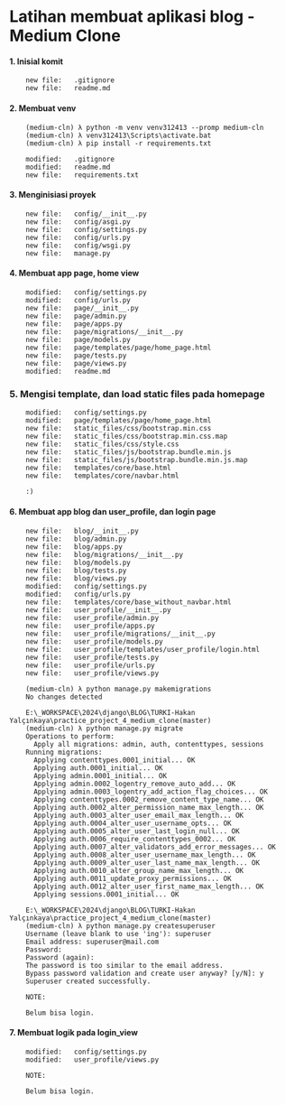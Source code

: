 # Latihan membuat aplikasi blog - Medium Clone


#### 1. Inisial komit

        new file:   .gitignore
        new file:   readme.md

#### 2. Membuat venv

        (medium-cln) λ python -m venv venv312413 --promp medium-cln
        (medium-cln) λ venv312413\Scripts\activate.bat
        (medium-cln) λ pip install -r requirements.txt

        modified:   .gitignore
        modified:   readme.md
        new file:   requirements.txt

#### 3. Menginisiasi proyek

        new file:   config/__init__.py
        new file:   config/asgi.py
        new file:   config/settings.py
        new file:   config/urls.py
        new file:   config/wsgi.py
        new file:   manage.py

#### 4. Membuat app page, home view

        modified:   config/settings.py
        modified:   config/urls.py
        new file:   page/__init__.py
        new file:   page/admin.py
        new file:   page/apps.py
        new file:   page/migrations/__init__.py
        new file:   page/models.py
        new file:   page/templates/page/home_page.html
        new file:   page/tests.py
        new file:   page/views.py
        modified:   readme.md

### 5. Mengisi template, dan load static files pada homepage

        modified:   config/settings.py
        modified:   page/templates/page/home_page.html
        new file:   static_files/css/bootstrap.min.css
        new file:   static_files/css/bootstrap.min.css.map
        new file:   static_files/css/style.css
        new file:   static_files/js/bootstrap.bundle.min.js
        new file:   static_files/js/bootstrap.bundle.min.js.map
        new file:   templates/core/base.html
        new file:   templates/core/navbar.html

        :)

#### 6. Membuat app blog dan user_profile, dan login page

        new file:   blog/__init__.py
        new file:   blog/admin.py
        new file:   blog/apps.py
        new file:   blog/migrations/__init__.py
        new file:   blog/models.py
        new file:   blog/tests.py
        new file:   blog/views.py
        modified:   config/settings.py
        modified:   config/urls.py
        new file:   templates/core/base_without_navbar.html
        new file:   user_profile/__init__.py
        new file:   user_profile/admin.py
        new file:   user_profile/apps.py
        new file:   user_profile/migrations/__init__.py
        new file:   user_profile/models.py
        new file:   user_profile/templates/user_profile/login.html
        new file:   user_profile/tests.py
        new file:   user_profile/urls.py
        new file:   user_profile/views.py

        (medium-cln) λ python manage.py makemigrations
        No changes detected

        E:\_WORKSPACE\2024\django\BLOG\TURKI-Hakan Yalçınkaya\practice_project_4_medium_clone(master)
        (medium-cln) λ python manage.py migrate
        Operations to perform:
          Apply all migrations: admin, auth, contenttypes, sessions
        Running migrations:
          Applying contenttypes.0001_initial... OK
          Applying auth.0001_initial... OK
          Applying admin.0001_initial... OK
          Applying admin.0002_logentry_remove_auto_add... OK
          Applying admin.0003_logentry_add_action_flag_choices... OK
          Applying contenttypes.0002_remove_content_type_name... OK
          Applying auth.0002_alter_permission_name_max_length... OK
          Applying auth.0003_alter_user_email_max_length... OK
          Applying auth.0004_alter_user_username_opts... OK
          Applying auth.0005_alter_user_last_login_null... OK
          Applying auth.0006_require_contenttypes_0002... OK
          Applying auth.0007_alter_validators_add_error_messages... OK
          Applying auth.0008_alter_user_username_max_length... OK
          Applying auth.0009_alter_user_last_name_max_length... OK
          Applying auth.0010_alter_group_name_max_length... OK
          Applying auth.0011_update_proxy_permissions... OK
          Applying auth.0012_alter_user_first_name_max_length... OK
          Applying sessions.0001_initial... OK

        E:\_WORKSPACE\2024\django\BLOG\TURKI-Hakan Yalçınkaya\practice_project_4_medium_clone(master)
        (medium-cln) λ python manage.py createsuperuser
        Username (leave blank to use 'ing'): superuser
        Email address: superuser@mail.com
        Password:
        Password (again):
        The password is too similar to the email address.
        Bypass password validation and create user anyway? [y/N]: y
        Superuser created successfully.

        NOTE:

        Belum bisa login.

#### 7. Membuat logik pada login_view

        modified:   config/settings.py
        modified:   user_profile/views.py

        NOTE:

        Belum bisa login.